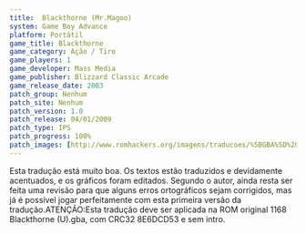 ```yaml
---
title:  Blackthorne (Mr.Magoo)
system: Game Boy Advance
platform: Portátil
game_title: Blackthorne
game_category: Ação / Tiro
game_players: 1
game_developer: Mass Media
game_publisher: Blizzard Classic Arcade
game_release_date: 2003
patch_group: Nenhum
patch_site: Nenhum
patch_version: 1.0
patch_release: 04/01/2009
patch_type: IPS
patch_progress: 100%
patch_images: [http://www.romhackers.org/imagens/traducoes/%5BGBA%5D%20Blackthorne%20-%20Mr.Magoo%20-%201.png,http://www.romhackers.org/imagens/traducoes/%5BGBA%5D%20Blackthorne%20-%20Mr.Magoo%20-%202.png,http://www.romhackers.org/imagens/traducoes/%5BGBA%5D%20Blackthorne%20-%20Mr.Magoo%20-%203.png]
---
```

Esta tradução está muito boa. Os textos estão traduzidos e devidamente acentuados, e os gráficos foram editados. Segundo o autor, ainda resta ser feita uma revisão para que alguns erros ortográficos sejam corrigidos, mas já é possível jogar perfeitamente com esta primeira versão da tradução.ATENÇÃO:Esta tradução deve ser aplicada na ROM original 1168 Blackthorne (U).gba, com CRC32 8E6DCD53 e sem intro.